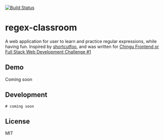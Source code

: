 [![Build Status](https://travis-ci.org/ksmai/regex-classroom.svg?branch=master)](https://travis-ci.org/ksmai/regex-classroom)

# regex-classroom
A web application for user to learn and practice regular expressions, while having fun. Inspired by [shortcutfoo](https://www.shortcutfoo.com/app/dojos/regex), and was written for [Chingu Frontend or Full Stack Web Development Challenge #1](https://medium.com/chingu/chingu-frontend-or-full-stack-web-development-challenge-1-7d8edcd54411)

## Demo
Coming soon

## Development
```
# coming soon
```

## License
MIT
